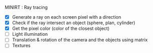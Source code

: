 MINIRT : Ray tracing

- [X] Generate a ray on each screen pixel with a direction
- [X] Check if the ray intersect an object (sphere, plan, cylinder)
- [X] Get the pixel color (color of the closest object)
- [ ] Light illumination
- [ ] Translation & rotation of the camera and the objects using matrix
- [ ] Textures
